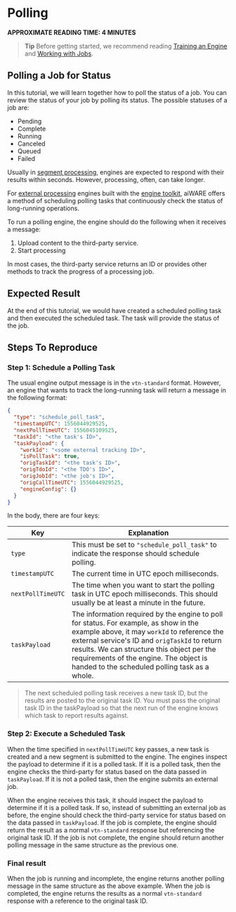 # Polling

**APPROXIMATE READING TIME: 4 MINUTES**

>**Tip** Before getting started, we recommend reading [Training an Engine](training-an-engine) and [Working with Jobs](#/developer/engines).

## Polling a Job for Status <!-- {docsify-ignore} -->

In this tutorial, we will learn together how to poll the status of a job. You can review the status of your job by polling its status. The possible statuses of a job are:

- Pending
- Complete
- Running
- Canceled
- Queued
- Failed

Usually in [segment processing](https://docs.veritone.com/#/developer/engines/processing-modes/segment-processing/), engines are expected to respond with their results within seconds. However, processing, often, can take longer.

For [external processing](https://docs.veritone.com/#/developer/engines/deployment-model/?id=external-processing) engines built with the [engine toolkit](https://docs.veritone.com/#/developer/engines/toolkit/), aiWARE offers a method of scheduling polling tasks that continuously check the status of long-running operations.

To run a polling engine, the engine should do the following when it receives a message:

1. Upload content to the third-party service.
2. Start processing

In most cases, the third-party service returns an ID or provides other methods to track the progress of a processing job.

## Expected Result <!-- {docsify-ignore} -->

At the end of this tutorial, we would have created a scheduled polling task and then executed the scheduled task. The task will provide the status of the job.



## Steps To Reproduce <!-- {docsify-ignore} -->

### Step 1: Schedule a Polling Task

The usual engine output message is in the `vtn-standard` format. However, an engine that wants to track the long-running task will return a message in the following format:

```json
{
  "type": "schedule_poll_task",
  "timestampUTC": 1556044929525,
  "nextPollTimeUTC": 1556045109525,
  "taskId": "<the task's ID>",
  "taskPayload": {
    "workId": "<some external tracking ID>",
    "isPollTask": true,
    "origTaskId": "<the task's ID>",
    "origTdoId": "<the TDO's ID>",
    "origJobId": "<the job's ID>",
    "origCallTimeUTC": 1556044929525,
    "engineConfig": {}
  }
}
```

In the body, there are four keys:

| Key               | Explanation                                                  |
| ----------------- | ------------------------------------------------------------ |
| `type`            | This must be set to `"schedule_poll_task"` to indicate the response should schedule polling. |
| `timestampUTC`    | The current time in UTC epoch milliseconds.                  |
| `nextPollTimeUTC` | The time when you want to start the polling task in UTC epoch milliseconds. This should usually be at least a minute in the future. |
| `taskPayload`     | The information required by the engine to poll for status. For example, as show in the example above, it may `workId` to reference the external service's ID and `origTaskId` to return results. We can structure this object per the requirements of the engine. The object is handed to the scheduled polling task as a whole. |

> The next scheduled polling task receives a new task ID, but the results are posted to the original task ID. You must pass the original task ID in the taskPayload so that the next run of the engine knows which task to report results against.



### Step 2: Execute a Scheduled Task 

When the time specified in `nextPollTimeUTC` key passes, a new task is created and a new segment is submitted to the engine. The engines inspect the payload to determine if it is a polled task. If it is a polled task, then the engine checks the third-party for status based on the data passed in `taskPayload`. If it is not a polled task, then the engine submits an external job.

 When the engine receives this task, it should inspect the payload to determine if it is a polled task. If so, instead of submitting an external job as before, the engine should check the third-party service for status based on the data passed in `taskPayload`. If the job is complete, the engine should return the result as a normal `vtn-standard` response but referencing the original task ID. If the job is not complete, the engine should return another polling message in the same structure as the previous one.




### Final result

When the job is running and incomplete, the engine returns another polling message in the same structure as the above example. When the job is completed, the engine returns the results as  a normal `vtn-standard` response with a reference to the original task ID. 


